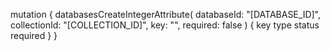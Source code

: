 mutation {
    databasesCreateIntegerAttribute(
        databaseId: "[DATABASE_ID]",
        collectionId: "[COLLECTION_ID]",
        key: "",
        required: false
    ) {
        key
        type
        status
        required
    }
}